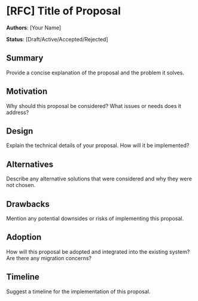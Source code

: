 # [RFC] Title of Proposal

**Authors**: [Your Name]

**Status**: [Draft/Active/Accepted/Rejected]

## Summary
Provide a concise explanation of the proposal and the problem it solves.

## Motivation
Why should this proposal be considered? What issues or needs does it address?

## Design
Explain the technical details of your proposal. How will it be implemented?

## Alternatives
Describe any alternative solutions that were considered and why they were not chosen.

## Drawbacks
Mention any potential downsides or risks of implementing this proposal.

## Adoption
How will this proposal be adopted and integrated into the existing system? Are there any migration concerns?

## Timeline
Suggest a timeline for the implementation of this proposal.
